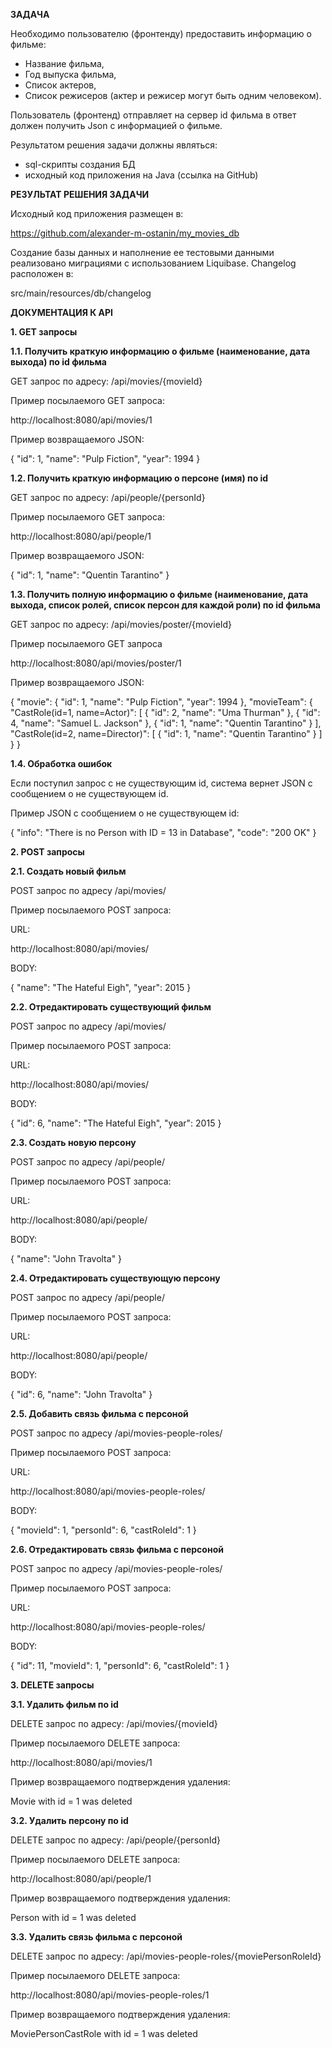 
**ЗАДАЧА**

Необходимо пользователю (фронтенду) предоставить информацию о фильме:
- Название фильма,
- Год выпуска фильма,
- Список актеров,
- Список режисеров (актер и режисер могут быть одним человеком).

Пользователь (фронтенд) отправляет на сервер id фильма в ответ должен получить Json с информацией о фильме.

Результатом решения задачи должны являться:
- sql-скрипты создания БД
- исходный код приложения на Java (ссылка на GitHub)


**РЕЗУЛЬТАТ РЕШЕНИЯ ЗАДАЧИ**

Исходный код приложения размещен в:

https://github.com/alexander-m-ostanin/my_movies_db

Создание базы данных и наполнение ее тестовыми данными реализовано миграциями с использованием Liquibase.
Changelog расположен в:

src/main/resources/db/changelog

**ДОКУМЕНТАЦИЯ К API**

**1. GET запросы**

**1.1. Получить краткую информацию о фильме (наименование, дата выхода) по id фильма**

GET запрос по адресу: /api/movies/{movieId}

Пример посылаемого GET запроса:

http://localhost:8080/api/movies/1

Пример возвращаемого JSON:

{
"id": 1,
"name": "Pulp Fiction",
"year": 1994
}

**1.2. Получить краткую информацию о персоне (имя) по id**

GET запрос по адресу: /api/people/{personId}

Пример посылаемого GET запроса:

http://localhost:8080/api/people/1

Пример возвращаемого JSON:

{
"id": 1,
"name": "Quentin Tarantino"
}

**1.3. Получить полную информацию о фильме (наименование, дата выхода, список ролей, список персон для каждой роли) по id фильма**

GET запрос по адресу: /api/movies/poster/{movieId}

Пример посылаемого GET запроса

http://localhost:8080/api/movies/poster/1

Пример возвращаемого JSON:

{
"movie": {
"id": 1,
"name": "Pulp Fiction",
"year": 1994
},
"movieTeam": {
"CastRole(id=1, name=Actor)": [
{
"id": 2,
"name": "Uma Thurman"
},
{
"id": 4,
"name": "Samuel L. Jackson"
},
{
"id": 1,
"name": "Quentin Tarantino"
}
],
"CastRole(id=2, name=Director)": [
{
"id": 1,
"name": "Quentin Tarantino"
}
]
}
}

**1.4. Обработка ошибок**

Если поступил запрос с не существующим id, система вернет JSON с сообщением о не существующем id.

Пример JSON с сообщением о не существующем id:

{
"info": "There is no Person with ID = 13 in Database",
"code": "200 OK"
}


**2. POST запросы**

**2.1. Создать новый фильм**

POST запрос по адресу /api/movies/

Пример посылаемого POST запроса:

URL:

http://localhost:8080/api/movies/

BODY:

{
"name": "The Hateful Eigh",
"year": 2015
}

**2.2. Отредактировать существующий фильм**

POST запрос по адресу /api/movies/

Пример посылаемого POST запроса:

URL:

http://localhost:8080/api/movies/

BODY:

{
"id": 6,
"name": "The Hateful Eigh",
"year": 2015
}

**2.3. Создать новую персону**

POST запрос по адресу /api/people/

Пример посылаемого POST запроса:

URL:

http://localhost:8080/api/people/

BODY:

{
"name": "John Travolta"
}

**2.4. Отредактировать существующую персону**

POST запрос по адресу /api/people/

Пример посылаемого POST запроса:

URL:

http://localhost:8080/api/people/

BODY:

{
"id": 6,
"name": "John Travolta"
}

**2.5. Добавить связь фильма с персоной**

POST запрос по адресу /api/movies-people-roles/

Пример посылаемого POST запроса:

URL:

http://localhost:8080/api/movies-people-roles/

BODY:

{
"movieId": 1,
"personId": 6,
"castRoleId": 1
}

**2.6. Отредактировать связь фильма с персоной**

POST запрос по адресу /api/movies-people-roles/

Пример посылаемого POST запроса:

URL:

http://localhost:8080/api/movies-people-roles/

BODY:

{
"id": 11,
"movieId": 1,
"personId": 6,
"castRoleId": 1
}

**3. DELETE  запросы**

**3.1. Удалить фильм по id**

DELETE запрос по адресу: /api/movies/{movieId}

Пример посылаемого DELETE запроса:

http://localhost:8080/api/movies/1

Пример возвращаемого подтверждения удаления:

Movie with id = 1 was deleted

**3.2. Удалить персону по id**

DELETE запрос по адресу: /api/people/{personId}

Пример посылаемого DELETE запроса:

http://localhost:8080/api/people/1

Пример возвращаемого подтверждения удаления:

Person with id = 1 was deleted

**3.3. Удалить связь фильма с персоной**

DELETE запрос по адресу: /api/movies-people-roles/{moviePersonRoleId}

Пример посылаемого DELETE запроса:

http://localhost:8080/api/movies-people-roles/1

Пример возвращаемого подтверждения удаления:

MoviePersonCastRole with id = 1 was deleted



